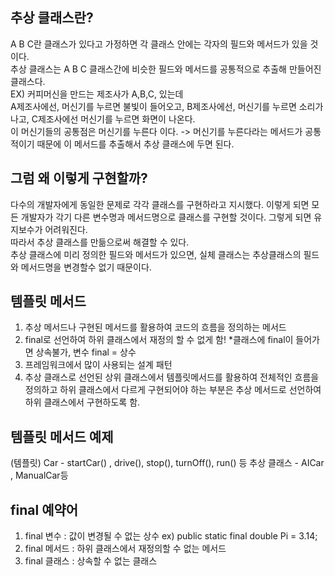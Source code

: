 추상 클래스란?
----------------
A B C란 클래스가 있다고 가정하면 각 클래스 안에는 각자의 필드와 메서드가 있을 것이다.  
추상 클래스는 A B C 클래스간에 비슷한 필드와 메서드를 공통적으로 추출해 만들어진 클래스다.  
EX) 커피머신을 만드는 제조사가 A,B,C, 있는데   
A제조사에선, 머신기를 누르면 불빛이 들어오고, B제조사에선, 머신기를 누르면 소리가 나고, C제조사에선 
머신기를 누르면 화면이 나온다.  
이 머신기들의 공통점은
머신기를 누른다 이다. -> 머신기를 누른다라는 메서드가 공통적이기 때문에 이 메서드를 추출해서 추상 클래스에 두면 된다.

그럼 왜 이렇게 구현할까?
-----------
다수의 개발자에게 동일한 문제로 각각 클래스를 구현하라고 지시했다.
이렇게 되면 모든 개발자가 각기 다른 변수명과 메서드명으로 클래스를 구현할 것이다. 그렇게 되면 유지보수가 어려워진다.  
따라서 추상 클래스를 만듦으로써 해결할 수 있다.  
추상 클래스에 미리 정의한 필드와 메서드가 있으면, 실체 클래스는 추상클래스의 필드와 메서드명을 변경할수 없기 때문이다.

템플릿 메서드
--------------------
1. 추상 메서드나 구현된 메서드를 활용하여 코드의 흐름을 정의하는 메서드
2. final로 선언하여 하위 클래스에서 재정의 할 수 없게 함! *클래스에 final이 들어가면 상속불가, 변수 final = 상수
3. 프레임워크에서 많이 사용되는 설계 패턴
4. 추상 클래스로 선언된 상위 클래스에서 템플릿메서드를 활용하여 전체적인 흐름을 정의하고
하위 클래스에서 다르게 구현되어야 하는 부분은 추상 메서드로 선언하여 하위 클래스에서 구현하도록 함.

템플릿 메서드 예제
----------------
(템플릿) Car - startCar() , drive(), stop(), turnOff(), run() 등
추상 클래스 - AICar , ManualCar등

final 예약어
-----------
1. final 변수 : 값이 변경될 수 없는 상수
ex) public static final double Pi = 3.14;
2. final 메서드 : 하위 클래스에서 재정의할 수 없는 메서드
3. final 클래스 : 상속할 수 없는 클래스